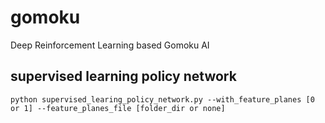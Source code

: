 # gomoku
Deep Reinforcement Learning based Gomoku AI

## supervised learning policy network
```python supervised_learing_policy_network.py --with_feature_planes [0 or 1] --feature_planes_file [folder_dir or none]```
